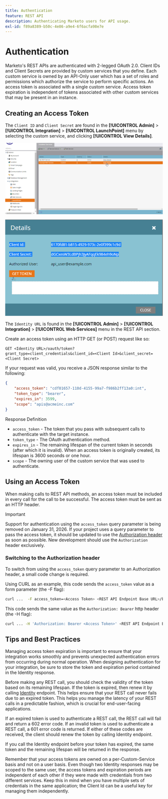 ```yaml
---
title: Authentication
feature: REST API
description: Authenticating Marketo users for API usage.
exl-id: f89a8389-b50c-4e86-a9e4-6f6acfa98e7e
---
```

# Authentication

Marketo's REST APIs are authenticated with 2-legged OAuth 2.0. Client IDs and Client Secrets are provided by custom services that you define. Each custom service is owned by an API-Only user which has a set of roles and permissions which authorize the service to perform specific actions. An access token is associated with a single custom service. Access token expiration is independent of tokens associated with other custom services that may be present in an instance.

## Creating an Access Token

The `Client ID` and `Client Secret` are found in the **[!UICONTROL Admin]** > **[!UICONTROL Integration]** > **[!UICONTROL LaunchPoint]** menu by selecting the custom service, and clicking **[!UICONTROL View Details]**.

![Get REST Service Details](assets/authentication-service-view-details.png)

![Launchpoint Credentials](assets/admin-launchpoint-credentials.png)

The `Identity URL` is found in the **[!UICONTROL Admin]** > **[!UICONTROL Integration]** > **[!UICONTROL Web Services]** menu in the REST API section.

Create an access token using an HTTP GET (or POST) request like so:

```
GET <Identity URL>/oauth/token?grant_type=client_credentials&client_id=<Client Id>&client_secret=<Client Secret>
```

If your request was valid, you receive a JSON response similar to the following:

```json
{
    "access_token": "cdf01657-110d-4155-99a7-f986b2ff13a0:int",
    "token_type": "bearer",
    "expires_in": 3599,
    "scope": "apis@acmeinc.com"
}
```

Response Definition

- `access_token` - The token that you pass with subsequent calls to authenticate with the target instance.
- `token_type` - The OAuth authentication method.
- `expires_in` - The remaining lifespan of the current token in seconds (after which it is invalid). When an access token is originally created, its lifespan is 3600 seconds or one hour.
- `scope` - The owning user of the custom service that was used to authenticate.

## Using an Access Token

When making calls to REST API methods, an access token must be included in every call for the call to be successful.
The access token must be sent as an HTTP header.

>[!IMPORTANT]
>
>Support for authentication using the `access_token` query parameter is being removed on January 31, 2026. If your project uses a query parameter to pass the access token, it should be updated to use the [Authorization header](https://experienceleague.adobe.com/en/docs/marketo-developer/marketo/rest/authentication#using-an-access-token) as soon as possible. New development should use the `Authorization` header exclusively.

### Switching to the Authorization header

To switch from using the `access_token` query parameter to an Authorization header, a small code change is required.

Using CURL as an example, this code sends the `access_token` value as a form parameter (the -F flag):

```bash
curl ...  -F access_token=<Access Token> <REST API Endpoint Base URL>/bulk/v1/apiCall.json
```

This code sends the same value as the `Authorization: Bearer` http header (the -H flag):

```bash
curl ... -H 'Authorization: Bearer <Access Token>' <REST API Endpoint Base URL>/bulk/v1/apiCall.json
```

## Tips and Best Practices

Managing access token expiration is important to ensure that your integration works smoothly and prevents unexpected authentication errors from occurring during normal operation. When designing authentication for your integration, be sure to store the token and expiration period contained in the Identity response.

Before making any REST call, you should check the validity of the token based on its remaining lifespan. If the token is expired, then renew it by calling [Identity](https://developer.adobe.com/marketo-apis/api/identity/#tag/Identity/operation/identityUsingGET) endpoint. This helps ensure that your REST call never fails due to an expired token. This helps you manage the latency of your REST calls in a predictable fashion, which is crucial for end-user-facing applications.

If an expired token is used to authenticate a REST call, the REST call will fail and return a 602 error code. If an invalid token is used to authenticate a REST call, a 601 error code is returned. If either of these codes are received, the client should renew the token by calling Identity endpoint.

If you call the Identity endpoint before your token has expired, the same token and the remaining lifespan will be returned in the response.

Remember that your access tokens are owned on a per-Custom-Service basis and not on a user basis. Even though two Identity responses may be scoped to the same user, the access tokens and expiration periods are independent of each other if they were made with credentials from two different services. Keep this in mind when you have multiple sets of credentials in the same application; the Client Id can be a useful key for managing them independently.
